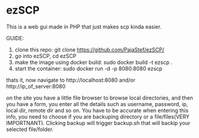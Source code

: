 # ezSCP
This is a web gui made in PHP that just makes scp kinda easier.

GUIDE:
1. clone this repo: git clone https://github.com/PajaStef/ezSCP/
2. go into ezSCP, cd ezSCP
3. make the image using docker build: sudo docker build -t ezscp .
4. start the container: sudo docker run -d -p 8080:8080 ezscp

thats it, now navigate to http://localhost:8080 and/or http://ip_of_server:8080

on the site you have a little file browser to browse local directories, and then you have a form, you enter all the details such as username, password, ip, local dir, remote dir and so on. You have to be accurate when entering this info, you need to choose if you are backuping directory or a file/files(VERY IMPORTNANT). Clicking backup will trigger backup.sh that will backip your selected file/folder.
